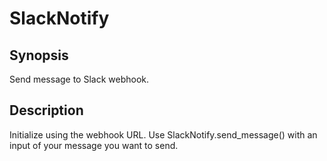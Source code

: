 # SlackNotify

## Synopsis
Send message to Slack webhook.

## Description
Initialize using the webhook URL.
Use SlackNotify.send_message() with an input of your message you want to send.
